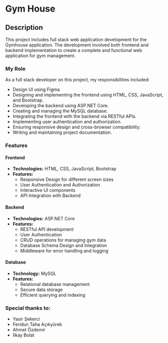 # Gym House

## Description

This project includes full stack web application development for the Gymhouse application. The development involved both frontend and backend implementation to create a complete and functional web application for gym management.

### My Role

As a full stack developer on this project, my responsibilities included:
- Design UI using Figma
- Designing and implementing the frontend using HTML, CSS, JavaScript, and Bootstrap.
- Developing the backend using ASP.NET Core.
- Creating and managing the MySQL database.
- Integrating the frontend with the backend via RESTful APIs.
- Implementing user authentication and authorization.
- Ensuring responsive design and cross-browser compatibility.
- Writing and maintaining project documentation.

### Features

#### Frontend
- **Technologies:** HTML, CSS, JavaScript, Bootstrap
- **Features:**
  - Responsive Design for different screen sizes
  - User Authentication and Authorization
  - Interactive UI components
  - API Integration with Backend

#### Backend
- **Technologies:** ASP.NET Core
- **Features:**
  - RESTful API development
  - User Authentication
  - CRUD operations for managing gym data
  - Database Schema Design and Integration
  - Middleware for error handling and logging

#### Database
- **Technology:** MySQL
- **Features:**
  - Relational database management
  - Secure data storage
  - Efficient querying and indexing


### Special thanks to:

- Yasir Şekerci
- Feridun Taha Açıkyürek
- Ahmet Özdemir
- İlkay Bolat
